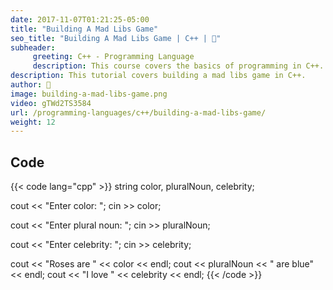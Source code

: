 ```yaml
---
date: 2017-11-07T01:21:25-05:00
title: "Building A Mad Libs Game"
seo_title: "Building A Mad Libs Game | C++ | 🦒"
subheader:
     greeting: C++ - Programming Language
     description: This course covers the basics of programming in C++. Work your way through the videos/articles and I'll teach you everything you need to know to start your programming journey!
description: This tutorial covers building a mad libs game in C++.
author: 🦒
image: building-a-mad-libs-game.png
video: gTWd2TS3584
url: /programming-languages/c++/building-a-mad-libs-game/
weight: 12
---
```


## Code

{{< code lang="cpp" >}}
string color, pluralNoun, celebrity;

cout << "Enter color: ";
cin >> color;

cout << "Enter plural noun: ";
cin >> pluralNoun;

cout << "Enter celebrity: ";
cin >> celebrity;


cout << "Roses are " << color << endl;
cout << pluralNoun << " are blue" << endl;
cout << "I love " << celebrity << endl;
{{< /code >}}